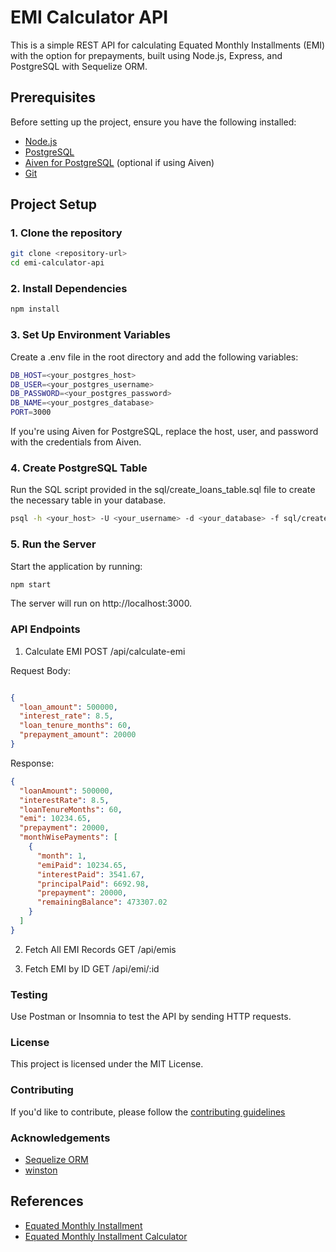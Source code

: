 # EMI Calculator API

This is a simple REST API for calculating Equated Monthly Installments (EMI) with the option for prepayments, built using Node.js, Express, and PostgreSQL with Sequelize ORM.

## Prerequisites

Before setting up the project, ensure you have the following installed:

- [Node.js](https://nodejs.org/en/)
- [PostgreSQL](https://www.postgresql.org/)
- [Aiven for PostgreSQL](https://aiven.io/) (optional if using Aiven)
- [Git](https://git-scm.com/)

## Project Setup

### 1. Clone the repository

```bash
git clone <repository-url>
cd emi-calculator-api
```

### 2. Install Dependencies

```bash
npm install
```

### 3. Set Up Environment Variables

Create a .env file in the root directory and add the following variables:

```bash
DB_HOST=<your_postgres_host>
DB_USER=<your_postgres_username>
DB_PASSWORD=<your_postgres_password>
DB_NAME=<your_postgres_database>
PORT=3000
```

If you're using Aiven for PostgreSQL, replace the host, user, and password with the credentials from Aiven.

### 4. Create PostgreSQL Table
Run the SQL script provided in the sql/create_loans_table.sql file to create the necessary table in your database.

```bash
psql -h <your_host> -U <your_username> -d <your_database> -f sql/create_loans_table.sql
```

### 5. Run the Server
Start the application by running:

```bash
npm start
```

The server will run on http://localhost:3000.

### API Endpoints

1. Calculate EMI
POST /api/calculate-emi

Request Body:

```json

{
  "loan_amount": 500000,
  "interest_rate": 8.5,
  "loan_tenure_months": 60,
  "prepayment_amount": 20000
}
```

Response:

```json
{
  "loanAmount": 500000,
  "interestRate": 8.5,
  "loanTenureMonths": 60,
  "emi": 10234.65,
  "prepayment": 20000,
  "monthWisePayments": [
    {
      "month": 1,
      "emiPaid": 10234.65,
      "interestPaid": 3541.67,
      "principalPaid": 6692.98,
      "prepayment": 20000,
      "remainingBalance": 473307.02
    }
  ]
}
```
2. Fetch All EMI Records
GET /api/emis

3. Fetch EMI by ID
GET /api/emi/:id

### Testing
Use Postman or Insomnia to test the API by sending HTTP requests.

### License
This project is licensed under the MIT License.

### Contributing

If you'd like to contribute, please follow the [contributing guidelines](CONTRIBUTING.md)

### Acknowledgements

- [Sequelize ORM](https://sequelize.org/)
- [winston](https://github.com/winstonjs/winston)

## References

- [Equated Monthly Installment](https://en.wikipedia.org/wiki/Equated_monthly_installment)
- [Equated Monthly Installment Calculator](https://www.calculator.net/equated-monthly-installment-calculator.html)
